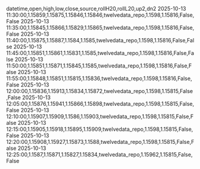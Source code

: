 datetime,open,high,low,close,source,rollH20,rollL20,up2,dn2
2025-10-13 11:30:00,1.15859,1.15875,1.15846,1.15846,twelvedata_repo,1.1598,1.15816,False,False
2025-10-13 11:35:00,1.15845,1.15866,1.15829,1.15865,twelvedata_repo,1.1598,1.15816,False,False
2025-10-13 11:40:00,1.15875,1.15887,1.1584,1.1585,twelvedata_repo,1.1598,1.15816,False,False
2025-10-13 11:45:00,1.15851,1.15861,1.15831,1.1585,twelvedata_repo,1.1598,1.15816,False,False
2025-10-13 11:50:00,1.15851,1.15871,1.15845,1.1585,twelvedata_repo,1.1598,1.15816,False,False
2025-10-13 11:55:00,1.15848,1.15851,1.15815,1.15836,twelvedata_repo,1.1598,1.15816,False,False
2025-10-13 12:00:00,1.15836,1.15913,1.15834,1.15872,twelvedata_repo,1.1598,1.15815,False,False
2025-10-13 12:05:00,1.15876,1.15941,1.15866,1.15898,twelvedata_repo,1.1598,1.15815,False,False
2025-10-13 12:10:00,1.15907,1.15909,1.1586,1.15903,twelvedata_repo,1.1598,1.15815,False,False
2025-10-13 12:15:00,1.15905,1.15918,1.15895,1.15909,twelvedata_repo,1.1598,1.15815,False,False
2025-10-13 12:20:00,1.15908,1.15927,1.15873,1.1588,twelvedata_repo,1.1598,1.15815,False,False
2025-10-13 12:25:00,1.1587,1.15871,1.15827,1.15834,twelvedata_repo,1.15962,1.15815,False,False
